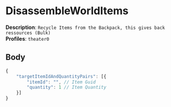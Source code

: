 # DisassembleWorldItems

**Description**: `Recycle Items from the Backpack, this gives back ressources (Bulk)` \
**Profiles**: `theater0`

## Body

```js
{
    "targetItemIdAndQuantityPairs": [{
        "itemId": "", // Item Guid
        "quantity": 1 // Item Quantity
    }]
}
```
